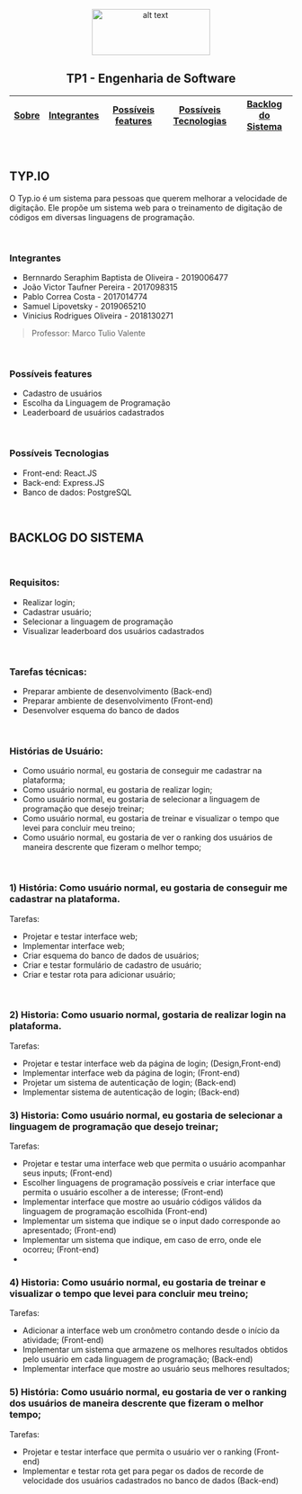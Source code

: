 
<div align="center">
  
<p>
<img src="https://upload.wikimedia.org/wikipedia/commons/thumb/c/c3/Logo_UFMG.png/320px-Logo_UFMG.png" alt="alt text" width="210" height="82">
</p>


<p> <h2> TP1 - Engenharia de Software </h2> </p>

  
| [Sobre](#Sobre) | [Integrantes](#integrantes) | [Possíveis features](#possíveis-features) | [Possíveis Tecnologias](#possíveis-tecnologias) | [Backlog do Sistema](#backlog-do-sistema) |
| - | - | - | - | - |
  
</div>

</br>

## TYP.IO

O Typ.io é um sistema para pessoas que querem melhorar a velocidade de digitação. Ele propõe um sistema web para o treinamento de digitação de códigos em diversas linguagens de programação.

</br>



### Integrantes
- Bernnardo Seraphim Baptista de Oliveira - 2019006477
- João Victor Taufner Pereira - 2017098315
- Pablo Correa Costa - 2017014774
- Samuel Lipovetsky - 2019065210
- Vinicius Rodrigues Oliveira - 2018130271

> Professor: Marco Tulio Valente

</br>


### Possíveis features
- Cadastro de usuários
- Escolha da Linguagem de Programação
- Leaderboard de usuários cadastrados

</br>


### Possíveis Tecnologias
- Front-end: React.JS
- Back-end:  Express.JS
- Banco de dados: PostgreSQL

</br>


## BACKLOG DO SISTEMA 

</br>

### Requisitos:
- Realizar login;
- Cadastrar usuário;
- Selecionar a linguagem de programação
- Visualizar leaderboard dos usuários cadastrados

</br>
 
 
 ### Tarefas técnicas:
- Preparar ambiente de desenvolvimento (Back-end)
- Preparar ambiente de desenvolvimento (Front-end)
- Desenvolver esquema do banco de dados

</br>


### Histórias de Usuário:
- Como usuário normal, eu gostaria de conseguir me cadastrar na plataforma;
- Como usuário normal, eu gostaria de realizar login;
- Como usuário normal, eu gostaria de selecionar a linguagem de programação que desejo treinar;
- Como usuário normal, eu gostaria de treinar e visualizar o tempo que levei para concluir meu treino;
- Como usuário normal, eu gostaria de ver o ranking dos usuários de maneira descrente que fizeram o melhor tempo;

</br>

### 1) História: Como usuário normal, eu gostaria de conseguir me cadastrar na plataforma.
  Tarefas:
- Projetar e testar interface web;
- Implementar interface web;
- Criar esquema do banco de dados de usuários;
- Criar e testar formulário de cadastro de usuário;
- Criar e testar rota para adicionar usuário;
 
 </br>
 
 
### 2) Historia: Como usuario normal, gostaria de realizar login na plataforma.
  Tarefas:
- Projetar e testar interface web da página de login; (Design,Front-end)
- Implementar interface web da página de login; (Front-end)
- Projetar um sistema de autenticação de login; (Back-end)
- Implementar sistema de autenticação de login; (Back-end)

### 3) Historia: Como usuário normal, eu gostaria de selecionar a linguagem de programação que desejo treinar;
  Tarefas:
 - Projetar e testar uma interface web que permita o usuário acompanhar seus inputs; (Front-end)
 - Escolher linguagens de programação possíveis e criar interface que permita o usuário escolher a de interesse; (Front-end)
 - Implementar interface que mostre ao usuário códigos válidos da linguagem de programação escolhida (Front-end)
 - Implementar um sistema que indique se o input dado corresponde ao apresentado; (Front-end)
 - Implementar um sistema que indique, em caso de erro, onde ele ocorreu; (Front-end)
 - 
### 4) Historia: Como usuário normal, eu gostaria de treinar e visualizar o tempo que levei para concluir meu treino;
  Tarefas:
 - Adicionar a interface web um cronômetro contando desde o início da atividade; (Front-end)
 - Implementar um sistema que armazene os melhores resultados obtidos pelo usuário em cada linguagem de programação; (Back-end)
 - Implementar interface que mostre ao usuário seus melhores resultados;

### 5) História: Como usuário normal, eu gostaria de ver o ranking dos usuários de maneira descrente que fizeram o melhor tempo;
  Tarefas:
  - Projetar e testar interface que permita o usuário ver o ranking (Front-end)
  - Implementar e testar rota get para pegar os dados de recorde de velocidade dos usuários cadastrados no banco de dados (Back-end)



